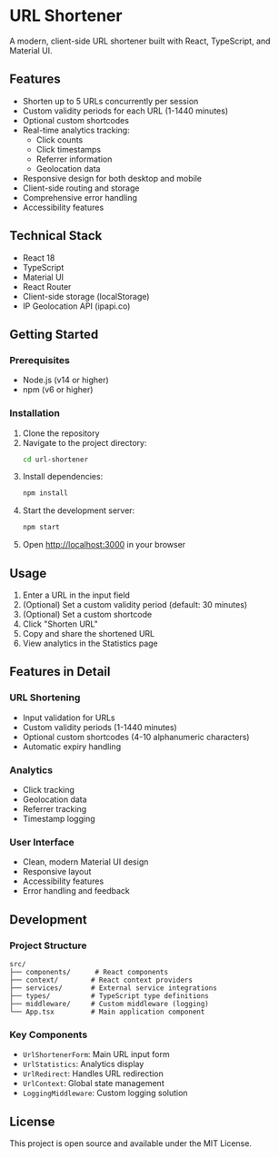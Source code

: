 # URL Shortener

A modern, client-side URL shortener built with React, TypeScript, and Material UI.

## Features

- Shorten up to 5 URLs concurrently per session
- Custom validity periods for each URL (1-1440 minutes)
- Optional custom shortcodes
- Real-time analytics tracking:
  - Click counts
  - Click timestamps
  - Referrer information
  - Geolocation data
- Responsive design for both desktop and mobile
- Client-side routing and storage
- Comprehensive error handling
- Accessibility features

## Technical Stack

- React 18
- TypeScript
- Material UI
- React Router
- Client-side storage (localStorage)
- IP Geolocation API (ipapi.co)

## Getting Started

### Prerequisites

- Node.js (v14 or higher)
- npm (v6 or higher)

### Installation

1. Clone the repository
2. Navigate to the project directory:
   ```bash
   cd url-shortener
   ```
3. Install dependencies:
   ```bash
   npm install
   ```
4. Start the development server:
   ```bash
   npm start
   ```
5. Open [http://localhost:3000](http://localhost:3000) in your browser

## Usage

1. Enter a URL in the input field
2. (Optional) Set a custom validity period (default: 30 minutes)
3. (Optional) Set a custom shortcode
4. Click "Shorten URL"
5. Copy and share the shortened URL
6. View analytics in the Statistics page

## Features in Detail

### URL Shortening
- Input validation for URLs
- Custom validity periods (1-1440 minutes)
- Optional custom shortcodes (4-10 alphanumeric characters)
- Automatic expiry handling

### Analytics
- Click tracking
- Geolocation data
- Referrer tracking
- Timestamp logging

### User Interface
- Clean, modern Material UI design
- Responsive layout
- Accessibility features
- Error handling and feedback

## Development

### Project Structure

```
src/
├── components/      # React components
├── context/        # React context providers
├── services/       # External service integrations
├── types/          # TypeScript type definitions
├── middleware/     # Custom middleware (logging)
└── App.tsx         # Main application component
```

### Key Components

- `UrlShortenerForm`: Main URL input form
- `UrlStatistics`: Analytics display
- `UrlRedirect`: Handles URL redirection
- `UrlContext`: Global state management
- `LoggingMiddleware`: Custom logging solution

## License

This project is open source and available under the MIT License.
